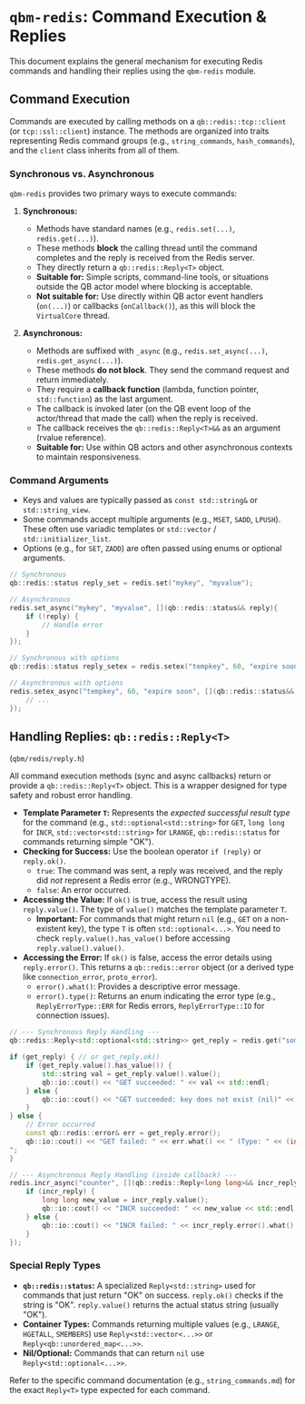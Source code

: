 # `qbm-redis`: Command Execution & Replies

This document explains the general mechanism for executing Redis commands and handling their replies using the `qbm-redis` module.

## Command Execution

Commands are executed by calling methods on a `qb::redis::tcp::client` (or `tcp::ssl::client`) instance. The methods are organized into traits representing Redis command groups (e.g., `string_commands`, `hash_commands`), and the `client` class inherits from all of them.

### Synchronous vs. Asynchronous

`qbm-redis` provides two primary ways to execute commands:

1.  **Synchronous:**
    *   Methods have standard names (e.g., `redis.set(...)`, `redis.get(...)`).
    *   These methods **block** the calling thread until the command completes and the reply is received from the Redis server.
    *   They directly return a `qb::redis::Reply<T>` object.
    *   **Suitable for:** Simple scripts, command-line tools, or situations outside the QB actor model where blocking is acceptable.
    *   **Not suitable for:** Use directly within QB actor event handlers (`on(...)`) or callbacks (`onCallback()`), as this will block the `VirtualCore` thread.

2.  **Asynchronous:**
    *   Methods are suffixed with `_async` (e.g., `redis.set_async(...)`, `redis.get_async(...)`).
    *   These methods **do not block**. They send the command request and return immediately.
    *   They require a **callback function** (lambda, function pointer, `std::function`) as the last argument.
    *   The callback is invoked later (on the QB event loop of the actor/thread that made the call) when the reply is received.
    *   The callback receives the `qb::redis::Reply<T>&&` as an argument (rvalue reference).
    *   **Suitable for:** Use within QB actors and other asynchronous contexts to maintain responsiveness.

### Command Arguments

*   Keys and values are typically passed as `const std::string&` or `std::string_view`.
*   Some commands accept multiple arguments (e.g., `MSET`, `SADD`, `LPUSH`). These often use variadic templates or `std::vector` / `std::initializer_list`.
*   Options (e.g., for `SET`, `ZADD`) are often passed using enums or optional arguments.

```cpp
// Synchronous
qb::redis::status reply_set = redis.set("mykey", "myvalue");

// Asynchronous
redis.set_async("mykey", "myvalue", [](qb::redis::status&& reply){
    if (!reply) {
        // Handle error
    }
});

// Synchronous with options
qb::redis::status reply_setex = redis.setex("tempkey", 60, "expire soon"); // Expires in 60s

// Asynchronous with options
redis.setex_async("tempkey", 60, "expire soon", [](qb::redis::status&& reply){
    // ...
});
```

## Handling Replies: `qb::redis::Reply<T>`

(`qbm/redis/reply.h`)

All command execution methods (sync and async callbacks) return or provide a `qb::redis::Reply<T>` object. This is a wrapper designed for type safety and robust error handling.

*   **Template Parameter `T`:** Represents the *expected successful result type* for the command (e.g., `std::optional<std::string>` for `GET`, `long long` for `INCR`, `std::vector<std::string>` for `LRANGE`, `qb::redis::status` for commands returning simple "OK").
*   **Checking for Success:** Use the boolean operator `if (reply)` or `reply.ok()`.
    *   `true`: The command was sent, a reply was received, and the reply did *not* represent a Redis error (e.g., WRONGTYPE).
    *   `false`: An error occurred.
*   **Accessing the Value:** If `ok()` is true, access the result using `reply.value()`. The type of `value()` matches the template parameter `T`.
    *   **Important:** For commands that might return `nil` (e.g., `GET` on a non-existent key), the type `T` is often `std::optional<...>`. You need to check `reply.value().has_value()` before accessing `reply.value().value()`.
*   **Accessing the Error:** If `ok()` is false, access the error details using `reply.error()`. This returns a `qb::redis::error` object (or a derived type like `connection_error`, `proto_error`).
    *   `error().what()`: Provides a descriptive error message.
    *   `error().type()`: Returns an enum indicating the error type (e.g., `ReplyErrorType::ERR` for Redis errors, `ReplyErrorType::IO` for connection issues).

```cpp
// --- Synchronous Reply Handling ---
qb::redis::Reply<std::optional<std::string>> get_reply = redis.get("some_key");

if (get_reply) { // or get_reply.ok()
    if (get_reply.value().has_value()) {
        std::string val = get_reply.value().value();
        qb::io::cout() << "GET succeeded: " << val << std::endl;
    } else {
        qb::io::cout() << "GET succeeded: key does not exist (nil)" << std::endl;
    }
} else {
    // Error occurred
    const qb::redis::error& err = get_reply.error();
    qb::io::cout() << "GET failed: " << err.what() << " (Type: " << (int)err.type() << ")
";
}

// --- Asynchronous Reply Handling (inside callback) ---
redis.incr_async("counter", [](qb::redis::Reply<long long>&& incr_reply) {
    if (incr_reply) {
        long long new_value = incr_reply.value();
        qb::io::cout() << "INCR succeeded: " << new_value << std::endl;
    } else {
        qb::io::cout() << "INCR failed: " << incr_reply.error().what() << std::endl;
    }
});
```

### Special Reply Types

*   **`qb::redis::status`:** A specialized `Reply<std::string>` used for commands that just return "OK" on success. `reply.ok()` checks if the string is "OK". `reply.value()` returns the actual status string (usually "OK").
*   **Container Types:** Commands returning multiple values (e.g., `LRANGE`, `HGETALL`, `SMEMBERS`) use `Reply<std::vector<...>>` or `Reply<qb::unordered_map<...>>`.
*   **Nil/Optional:** Commands that can return `nil` use `Reply<std::optional<...>>`.

Refer to the specific command documentation (e.g., `string_commands.md`) for the exact `Reply<T>` type expected for each command. 